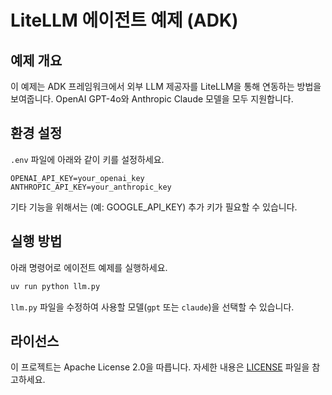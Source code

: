 # LiteLLM 에이전트 예제 (ADK)

## 예제 개요
이 예제는 ADK 프레임워크에서 외부 LLM 제공자를 LiteLLM을 통해 연동하는 방법을 보여줍니다. OpenAI GPT-4o와 Anthropic Claude 모델을 모두 지원합니다.

## 환경 설정
`.env` 파일에 아래와 같이 키를 설정하세요.

```
OPENAI_API_KEY=your_openai_key
ANTHROPIC_API_KEY=your_anthropic_key
```

기타 기능을 위해서는 (예: GOOGLE_API_KEY) 추가 키가 필요할 수 있습니다.

## 실행 방법
아래 명령어로 에이전트 예제를 실행하세요.

```bash
uv run python llm.py
```

`llm.py` 파일을 수정하여 사용할 모델(`gpt` 또는 `claude`)을 선택할 수 있습니다.

## 라이선스
이 프로젝트는 Apache License 2.0을 따릅니다. 자세한 내용은 [LICENSE](../../LICENSE) 파일을 참고하세요.
